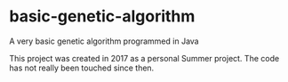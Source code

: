 # basic-genetic-algorithm
A very basic genetic algorithm programmed in Java

This project was created in 2017 as a personal Summer project. The code has not really been touched since then.
